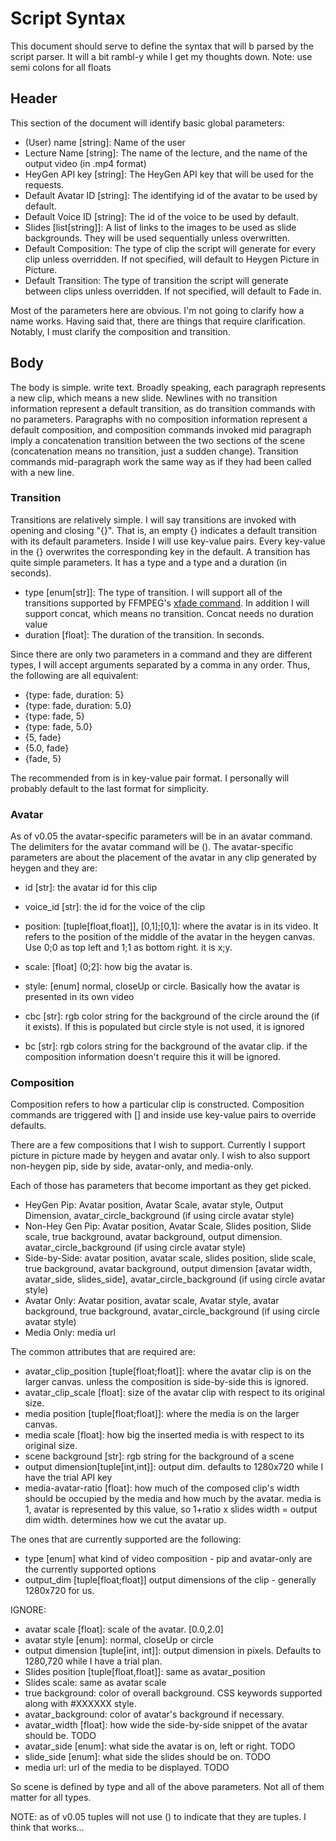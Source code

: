 # Script Syntax
This document should serve to define the syntax that will b parsed by the script parser. It will a bit rambl-y while I get my thoughts down. 
Note: use semi colons for all floats

## Header
This section of the document will identify basic global parameters:
- (User) name [string]: Name of the user
- Lecture Name [string]: The name of the lecture, and the name of the output video (in .mp4 format)
- HeyGen API key [string]: The HeyGen API key that will be used for the requests.
- Default Avatar ID [string]: The identifying id of the avatar to be used by default. 
- Default Voice ID [string]: The id of the voice to be used by default.
- Slides [list[string]]: A list of links to the images to be used as slide backgrounds. They will be used sequentially unless overwritten.
- Default Composition: The type of clip the script will generate for every clip unless overridden. If not specified, will default to Heygen Picture in Picture.
- Default Transition: The type of transition the script will generate between clips unless overridden. If not specified, will default to Fade in.

Most of the parameters here are obvious. I'm not going to clarify how a name works. Having said that, there are things that require clarification. Notably, I must clarify the composition and transition.

## Body
The body is simple. write text. Broadly speaking, each paragraph represents a new clip, which means a new slide. Newlines with no transition information represent a default transition, as do transition commands with no parameters. Paragraphs with no composition information represent a default composition, and composition commands invoked mid paragraph imply a concatenation transition between the two sections of the scene (concatenation means no transition, just a sudden change). Transition commands mid-paragraph work the same way as if they had been called with a new line.

### Transition
Transitions are relatively simple. I will say transitions are invoked with opening and closing "{}". That is, an empty {} indicates a default transition with its default parameters. Inside I will use key-value pairs. Every key-value in the {} overwrites the corresponding key in the default. A transition has quite simple parameters. It has a type and a type and a duration (in seconds).

- type [enum[str]]: The type of transition. I will support all of the transitions supported by FFMPEG's [xfade command](https://trac.ffmpeg.org/wiki/Xfade). In addition I will support concat, which means no transition. Concat needs no duration value
- duration [float]: The duration of the transition. In seconds.

Since there are only two parameters in a command and they are different types, I will accept arguments separated by a comma in any order. Thus, the following are all equivalent:

- {type: fade, duration: 5}
- {type: fade, duration: 5.0}
- {type: fade, 5}
- {type: fade, 5.0}
- {5, fade}
- {5.0, fade}
- {fade, 5}

The recommended from is in key-value pair format. I personally will probably default to the last format for simplicity.

### Avatar
As of v0.05 the avatar-specific parameters will be in an avatar command. The delimiters for the avatar command will be (). The avatar-specific parameters are about the placement of the avatar in any clip generated by heygen and they are:

- id [str]: the avatar id for this clip

- voice_id [str]: the id for the voice of the clip

- position: [tuple[float,float]], [0,1];[0,1]: where the avatar is in its video. It refers to the position of the middle of the avatar in the heygen canvas. Use 0;0 as top left and 1;1 as bottom right. it is x;y.

- scale: [float] (0;2]: how big the avatar is.

- style: [enum] normal, closeUp or circle. Basically how the avatar is presented in its own video

- cbc [str]: rgb color string for the background of the circle around the (if it exists). If this is populated but circle style is not used, it is ignored

- bc [str]: rgb colors string for the background of the avatar clip. if the composition information doesn't require this it will be ignored.

### Composition
Composition refers to how a particular clip is constructed. Composition commands are triggered with [] and inside use key-value pairs to override defaults. 

There are a few compositions that I wish to support. Currently I support picture in picture made by heygen and avatar only. I wish to also support non-heygen pip, side by side, avatar-only, and media-only. 

Each of those has parameters that become important as they get picked. 

- HeyGen Pip: 
Avatar position, Avatar Scale, avatar style, Output Dimension, avatar_circle_background (if using circle avatar style)
- Non-Hey Gen Pip: 
Avatar position, Avatar Scale, Slides position, Slide scale, true background, avatar background, output dimension. avatar_circle_background (if using circle avatar style)
- Side-by-Side: avatar position, avatar scale, slides position, slide scale, true background, avatar background, output dimension [avatar width, avatar_side, slides_side], avatar_circle_background (if using circle avatar style)
- Avatar Only: Avatar position, avatar scale, Avatar style, avatar background, true background, avatar_circle_background (if using circle avatar style)
- Media Only: media url

The common attributes that are required are:
- avatar_clip_position [tuple[float;float]]: where the avatar clip is on the larger canvas. unless the composition is side-by-side this is ignored.
- avatar_clip_scale [float]: size of the avatar clip with respect to its original size.
- media position [tuple[float;float]]: where the media is on the larger canvas.
- media scale [float]: how big the inserted media is with respect to its original size.
- scene background [str]: rgb string for the background of a scene
- output dimension[tuple[int,int]]: output dim. defaults to 1280x720 while I have the trial API key
- media-avatar-ratio [float]: how much of the composed clip's width should be occupied by the media and how much by the avatar. media is 1, avatar is represented by this value, so 1+ratio x slides width = output dim width. determines how we cut the avatar up.

The ones that are currently supported are the following: 
- type [enum] what kind of video composition - pip and avatar-only are the currently supported options
- output_dim [tuple[float;float]] output dimensions of the clip - generally 1280x720 for us.

IGNORE:
- avatar scale [float]: scale of the avatar. [0.0,2.0]
- avatar style [enum]: normal, closeUp or circle
- output dimension [tuple[int, int]]: output dimension in pixels. Defaults to 1280,720 while I have a trial plan. 
- Slides position [tuple[float,float]]: same as avatar_position
- Slides scale: same as avatar scale
- true background: color of overall background. CSS keywords supported along with #XXXXXX style. 
- avatar_background: color of avatar's background if necessary. 
- avatar_width [float]: how wide the side-by-side snippet of the avatar should be. TODO
- avatar_side [enum]: what side the avatar is on, left or right. TODO
- slide_side [enum]: what side the slides should be on. TODO
- media url: url of the media to be displayed. TODO



So scene is defined by type and all of the above parameters. Not all of them matter for all types.


NOTE: as of v0.05 tuples will not use () to indicate that they are tuples. I think that works...